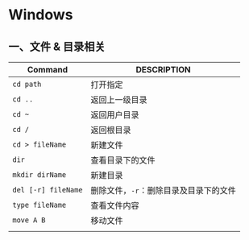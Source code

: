 



# Windows

## 一、文件 & 目录相关

| Command             | DESCRIPTION                            |
| ------------------- | -------------------------------------- |
| `cd path`           | 打开指定                               |
| `cd ..`             | 返回上一级目录                         |
| `cd ~`              | 返回用户目录                           |
| `cd /`              | 返回根目录                             |
| `cd > fileName`     | 新建文件                               |
| `dir`               | 查看目录下的文件                       |
| `mkdir dirName`     | 新建目录                               |
| `del [-r] fileName` | 删除文件，`-r`：删除目录及目录下的文件 |
| `type fileName`     | 查看文件内容                           |
| `move A B`          | 移动文件                               |
|                     |                                        |

